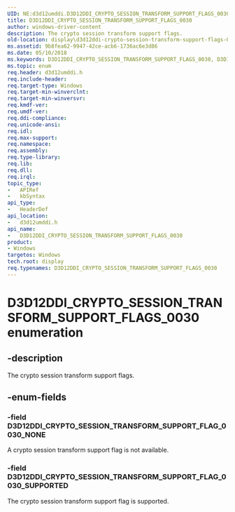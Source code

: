 ```yaml
---
UID: NE:d3d12umddi.D3D12DDI_CRYPTO_SESSION_TRANSFORM_SUPPORT_FLAGS_0030
title: D3D12DDI_CRYPTO_SESSION_TRANSFORM_SUPPORT_FLAGS_0030
author: windows-driver-content
description: The crypto session transform support flags.
old-location: display\d3d12ddi-crypto-session-transform-support-flags-0030.htm
ms.assetid: 9b8fea62-9947-42ce-acb6-1736ac6e3d86
ms.date: 05/10/2018
ms.keywords: D3D12DDI_CRYPTO_SESSION_TRANSFORM_SUPPORT_FLAGS_0030, D3D12DDI_CRYPTO_SESSION_TRANSFORM_SUPPORT_FLAGS_0030 enumeration [Display Devices], D3D12DDI_CRYPTO_SESSION_TRANSFORM_SUPPORT_FLAG_0030_NONE, D3D12DDI_CRYPTO_SESSION_TRANSFORM_SUPPORT_FLAG_0030_SUPPORTED, d3d12umddi/D3D12DDI_CRYPTO_SESSION_TRANSFORM_SUPPORT_FLAGS_0030, d3d12umddi/D3D12DDI_CRYPTO_SESSION_TRANSFORM_SUPPORT_FLAG_0030_NONE, d3d12umddi/D3D12DDI_CRYPTO_SESSION_TRANSFORM_SUPPORT_FLAG_0030_SUPPORTED, display.d3d12ddi-crypto-session-transform-support-flags-0030
ms.topic: enum
req.header: d3d12umddi.h
req.include-header: 
req.target-type: Windows
req.target-min-winverclnt: 
req.target-min-winversvr: 
req.kmdf-ver: 
req.umdf-ver: 
req.ddi-compliance: 
req.unicode-ansi: 
req.idl: 
req.max-support: 
req.namespace: 
req.assembly: 
req.type-library: 
req.lib: 
req.dll: 
req.irql: 
topic_type:
-	APIRef
-	kbSyntax
api_type:
-	HeaderDef
api_location:
-	d3d12umddi.h
api_name:
-	D3D12DDI_CRYPTO_SESSION_TRANSFORM_SUPPORT_FLAGS_0030
product:
- Windows
targetos: Windows
tech.root: display
req.typenames: D3D12DDI_CRYPTO_SESSION_TRANSFORM_SUPPORT_FLAGS_0030
---
```


# D3D12DDI_CRYPTO_SESSION_TRANSFORM_SUPPORT_FLAGS_0030 enumeration


## -description


The crypto session transform support flags.


## -enum-fields




### -field D3D12DDI_CRYPTO_SESSION_TRANSFORM_SUPPORT_FLAG_0030_NONE

A crypto session transform support flag is not available.


### -field D3D12DDI_CRYPTO_SESSION_TRANSFORM_SUPPORT_FLAG_0030_SUPPORTED

The crypto session transform support flag is supported.

